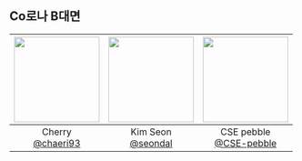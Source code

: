 ## Co로나 B대면

|<img src="https://avatars.githubusercontent.com/u/79985974?v=4" width="150" height="150"/>|<img src="https://avatars.githubusercontent.com/u/75469131?v=4" width="150" height="150"/>|<img src="https://avatars.githubusercontent.com/u/89910703?v=4" width="150" height="150"/>|
|:-:|:-:|:-:|
|Cherry<br/>[@chaeri93](https://github.com/chaeri93)|Kim Seon<br/>[@seondal](https://github.com/seondal)|CSE pebble<br/>[@CSE-pebble](https://github.com/CSE-pebble)|
